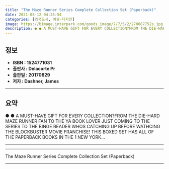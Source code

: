 ```yaml
---
title: "The Maze Runner Series Complete Collection Set (Paperback)"
date: 2021-08-12 04:35:54
categories: [외국도서, 예술-디자인]
image: https://bimage.interpark.com/goods_image/7/7/5/2/270087752s.jpg
description: ● ● A MUST-HAVE GIFT FOR EVERY COLLECTION?FROM THE DIE-HARD MAZE RUNNER FAN TO THE YA BOOK LOVER JUST COMING TO THE SERIES TO THE BINGE READER WHOS CATCHING U
---
```


## **정보**

- **ISBN : 1524771031**
- **출판사 : Delacorte Pr**
- **출판일 : 20170829**
- **저자 : Dashner, James**

------



## **요약**

●  ●  A MUST-HAVE GIFT FOR EVERY COLLECTION?FROM THE DIE-HARD MAZE RUNNER FAN TO THE YA BOOK LOVER JUST COMING TO THE SERIES TO THE BINGE READER WHOS CATCHING UP BEFORE WATHCING THE BLOCKBUSTER MOVIE FRANCHISE! THIS BOXED SET HAS ALL OF THE PAPERBACK BOOKS IN THE 1 NEW YORK... 

------



------


The Maze Runner Series Complete Collection Set (Paperback) 

------



